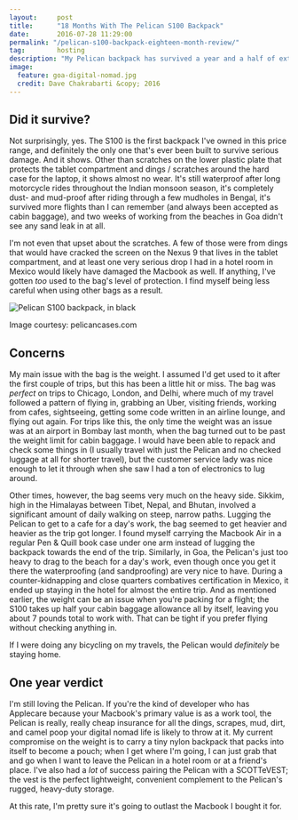 ```yaml
---
layout:     post
title:      "18 Months With The Pelican S100 Backpack"
date:       2016-07-28 11:29:00
permalink: "/pelican-s100-backpack-eighteen-month-review/"
tag: 		hosting
description: "My Pelican backpack has survived a year and a half of extremely rough digital nomading around the world, through some of the harshest conditions I've subjected my gear to. I thought it was time to revisit my initial  <a href=\"/pelican-s100-backpack-one-year-review/\">review</a> with updates on how it's doing.</p>"
image:
  feature: goa-digital-nomad.jpg
  credit: Dave Chakrabarti &copy; 2016
---
```


<h2 class="section-heading">Did it survive?</h2>

<p>Not surprisingly, yes. The S100 is the first backpack I've owned in this price range, and definitely the only one that's ever been built to survive serious damage. And it shows. Other than scratches on the lower plastic plate that protects the tablet compartment and dings / scratches around the hard case for the laptop, it shows almost no wear. It's still waterproof after long motorcycle rides throughout the Indian monsoon season, it's completely dust- and mud-proof after riding through a few mudholes in Bengal, it's survived more flights than I can remember (and always been accepted as cabin baggage), and two weeks of working from the beaches in Goa didn't see any sand leak in at all.</p>

<p>I'm not even that upset about the scratches. A few of those were from dings that would have cracked the screen on the Nexus 9 that lives in the tablet compartment, and at least one very serious drop I had in a hotel room in Mexico would likely have damaged the Macbook as well. If anything, I've gotten <em>too</em> used to the bag's level of protection. I find myself being less careful when using other bags as a result.</p>

<img class="img-reponsive" src="{{ site.baseurl }}/images/pelican-s100-backpack-review.jpg" alt="Pelican S100 backpack, in black" /> 

<span class="caption text-muted">Image courtesy: pelicancases.com</span>

<h2 class="section-heading">Concerns</h2>

<p>My main issue with the bag is the weight. I assumed I'd get used to it after the first couple of trips, but this has been a little hit or miss. The bag was <em>perfect</em> on trips to Chicago, London, and Delhi, where much of my travel followed a pattern of flying in, grabbing an Uber, visiting friends, working from cafes, sightseeing, getting some code written in an airline lounge, and flying out again. For trips like this, the only time the weight was an issue was at an airport in Bombay last month, when the bag turned out to be past the weight limit for cabin baggage. I would have been able to repack and check some things in (I usually travel with just the Pelican and no checked luggage at all for shorter travel), but the customer service lady was nice enough to let it through when she saw I had a ton of electronics to lug around.</p>

<p>Other times, however, the bag seems very much on the heavy side. Sikkim, high in the Himalayas between Tibet, Nepal, and Bhutan, involved a significant amount of daily walking on steep, narrow paths. Lugging the Pelican to get to a cafe for a day's work, the bag seemed to get heavier and heavier as the trip got longer. I found myself carrying the Macbook Air in a regular Pen & Quill book case under one arm instead of lugging the backpack towards the end of the trip. Similarly, in Goa, the Pelican's just too heavy to drag to the beach for a day's work, even though once you get it there the waterproofing (and sandproofing) are very nice to have. During a counter-kidnapping and close quarters combatives certification in Mexico, it ended up staying in the hotel for almost the entire trip. And as mentioned earlier, the weight can be an issue when you're packing for a flight; the S100 takes up half your cabin baggage allowance all by itself, leaving you about 7 pounds total to work with. That can be tight if you prefer flying without checking anything in.</p>

<p>If I were doing any bicycling on my travels, the Pelican would <em>definitely</em> be staying home.</p>

<h2 class="section-heading">One year verdict</h2>

<p>I'm still loving the Pelican. If you're the kind of developer who has Applecare because your Macbook's primary value is as a work tool, the Pelican is really, really cheap insurance for all the dings, scrapes, mud, dirt, and camel poop your digital nomad life is likely to throw at it. My current compromise on the weight is to carry a tiny nylon backpack that packs into itself to become a pouch; when I get where I'm going, I can just grab that and go when I want to leave the Pelican in a hotel room or at a friend's place. I've also had a <em>lot</em> of success pairing the Pelican with a SCOTTeVEST; the vest is the perfect lightweight, convenient complement to the Pelican's rugged, heavy-duty storage.</p>

<p>At this rate, I'm pretty sure it's going to outlast the Macbook I bought it for.</p>

